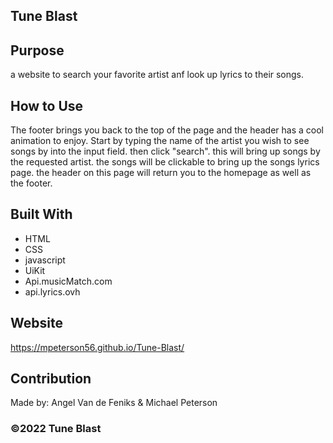 ## Tune Blast

## Purpose
a website to search your favorite artist anf look up lyrics to their songs.

## How to Use
The footer brings you back to the top of the page and the header has a cool animation to enjoy. Start by typing the name of the artist you wish to see songs by into the input field. then click "search". this will bring up songs by the requested artist. the songs will be clickable to bring up the songs lyrics page. the header on this page will return you to the homepage as well as the footer.

## Built With
* HTML
* CSS
* javascript
* UiKit
* Api.musicMatch.com
* api.lyrics.ovh
## Website
 https://mpeterson56.github.io/Tune-Blast/

## Contribution
Made by: Angel Van de Feniks & Michael Peterson

### ©️2022 Tune Blast

